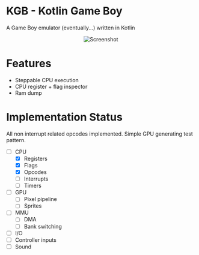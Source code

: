 # KGB - Kotlin Game Boy
A Game Boy emulator (eventually...) written in Kotlin
<p align="center">
  <img alt="Screenshot" src="https://jamesbarnett.io/files/kgb/kgb-1.png">
</p>

# Features
- Steppable CPU execution
- CPU register + flag inspector
- Ram dump

# Implementation Status
All non interrupt related opcodes implemented.
Simple GPU generating test pattern.
- [ ] CPU
  - [X] Registers
  - [X] Flags
  - [X] Opcodes
  - [ ] Interrupts
  - [ ] Timers
- [ ] GPU
  - [ ] Pixel pipeline
  - [ ] Sprites
- [ ] MMU
  - [ ] DMA
  - [ ] Bank switching
- [ ]  I/O
  - [ ] Controller inputs
  - [ ] Sound
